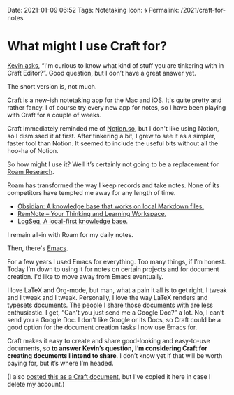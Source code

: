 Date: 2021-01-09 06:52
Tags: Notetaking
Icon: 🌀
Permalink: /2021/craft-for-notes

# What might I use Craft for?


[Kevin asks](https://roamresearch.com/#/app/Variably_Distressed/page/01-08-2021), “I'm curious to know what kind of stuff you are tinkering with in Craft Editor?”. Good question, but I don’t have a great answer yet.

The short version is, not much. 

[Craft](https://www.craft.do) is a new-ish notetaking app for the Mac and iOS. It's quite pretty and rather fancy. I of course try every new app for notes, so I have been playing with Craft for a couple of weeks.

Craft immediately reminded me of [Notion.so](https://notion.so), but I don't like using Notion, so I dismissed it at first. After tinkering a bit, I grew to see it as a simpler, faster tool than Notion. It seemed to include the useful bits without all the hoo-ha of Notion.

So how might I use it? Well it’s certainly not going to be a replacement for [Roam Research](https://roamresearch.com/).

Roam has transformed the way I keep records and take notes. None of its competitors have tempted me away for any length of time. 

- [Obsidian: A knowledge base that works on local Markdown files.](https://obsidian.md/)
- [RemNote – Your Thinking and Learning Workspace.](https://www.remnote.io/)
- [LogSeq, A local-first knowledge base.](https://logseq.com/)

I remain all-in with Roam for my daily notes.

Then, there's [Emacs](https://www.gnu.org/software/emacs/).

For a few years I used Emacs for everything. Too many things, if I’m honest. Today I’m down to using it for notes on certain projects and for document creation. I'd like to move away from Emacs eventually.

I love LaTeX and Org-mode, but man, what a pain it all is to get right. I tweak and I tweak and I tweak. Personally, I love the way LaTeX renders and typesets documents. The people I share those documents with are less enthusiastic. I get, “Can’t you just send me a Google Doc?” a lot. No, I can’t send you a Google Doc. I don’t like Google or its Docs, so Craft could be a good option for the document creation tasks I now use Emacs for.

Craft makes it easy to create and share good-looking and easy-to-use documents, so **to answer Kevin’s question, I’m considering Craft for creating documents I intend to share**. I don’t know yet if that will be worth paying for, but it’s where I’m headed.

(I also [posted this as a Craft document](https://www.craft.do/s/EGpE92c2wi93H0), but I've copied it here in case I delete my account.)

